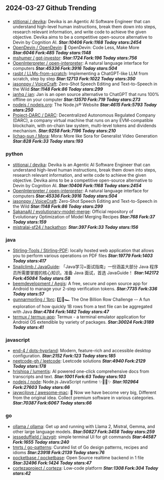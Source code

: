 ## 2024-03-27 Github Trending

### 
* [stitionai / devika](https://github.com/stitionai/devika): Devika is an Agentic AI Software Engineer that can understand high-level human instructions, break them down into steps, research relevant information, and write code to achieve the given objective. Devika aims to be a competitive open-source alternative to Devin by Cognition AI. ***Star:10406 Fork:1168 Today stars:2454***
* [OpenDevin / OpenDevin](https://github.com/OpenDevin/OpenDevin): 🐚 OpenDevin: Code Less, Make More ***Star:6046 Fork:485 Today stars:1148***
* [mshumer / gpt-investor](https://github.com/mshumer/gpt-investor):  ***Star:1724 Fork:196 Today stars:756***
* [OpenInterpreter / open-interpreter](https://github.com/OpenInterpreter/open-interpreter): A natural language interface for computers ***Star:45336 Fork:3916 Today stars:504***
* [rasbt / LLMs-from-scratch](https://github.com/rasbt/LLMs-from-scratch): Implementing a ChatGPT-like LLM from scratch, step by step ***Star:12713 Fork:1022 Today stars:350***
* [jasonppy / VoiceCraft](https://github.com/jasonppy/VoiceCraft): Zero-Shot Speech Editing and Text-to-Speech in the Wild ***Star:1148 Fork:86 Today stars:299***
* [janhq / jan](https://github.com/janhq/jan): Jan is an open source alternative to ChatGPT that runs 100% offline on your computer ***Star:13570 Fork:719 Today stars:273***
* [nodejs / nodejs.org](https://github.com/nodejs/nodejs.org): The Node.js® Website ***Star:4615 Fork:5793 Today stars:250***
* [Project-DARC / DARC](https://github.com/Project-DARC/DARC): Decentralized Autonomous Regulated Company (DARC), a company virtual machine that runs on any EVM-compatible blockchain, with on-chain law system, multi-level tokens and dividends mechanism. ***Star:9258 Fork:7196 Today stars:210***
* [lichao-sun / Mora](https://github.com/lichao-sun/Mora): Mora: More like Sora for Generalist Video Generation ***Star:828 Fork:33 Today stars:193***

### python
* [stitionai / devika](https://github.com/stitionai/devika): Devika is an Agentic AI Software Engineer that can understand high-level human instructions, break them down into steps, research relevant information, and write code to achieve the given objective. Devika aims to be a competitive open-source alternative to Devin by Cognition AI. ***Star:10406 Fork:1168 Today stars:2454***
* [OpenInterpreter / open-interpreter](https://github.com/OpenInterpreter/open-interpreter): A natural language interface for computers ***Star:45336 Fork:3916 Today stars:504***
* [jasonppy / VoiceCraft](https://github.com/jasonppy/VoiceCraft): Zero-Shot Speech Editing and Text-to-Speech in the Wild ***Star:1148 Fork:86 Today stars:299***
* [SakanaAI / evolutionary-model-merge](https://github.com/SakanaAI/evolutionary-model-merge): Official repository of Evolutionary Optimization of Model Merging Recipes ***Star:768 Fork:37 Today stars:159***
* [mistralai-sf24 / hackathon](https://github.com/mistralai-sf24/hackathon):  ***Star:397 Fork:33 Today stars:156***

### java
* [Stirling-Tools / Stirling-PDF](https://github.com/Stirling-Tools/Stirling-PDF): locally hosted web application that allows you to perform various operations on PDF files ***Star:19779 Fork:1403 Today stars:417***
* [Snailclimb / JavaGuide](https://github.com/Snailclimb/JavaGuide): 「Java学习+面试指南」一份涵盖大部分 Java 程序员所需要掌握的核心知识。准备 Java 面试，首选 JavaGuide！ ***Star:142172 Fork:45084 Today stars:58***
* [beemdevelopment / Aegis](https://github.com/beemdevelopment/Aegis): A free, secure and open source app for Android to manage your 2-step verification tokens. ***Star:7735 Fork:336 Today stars:57***
* [gunnarmorling / 1brc](https://github.com/gunnarmorling/1brc): 1️⃣🐝🏎️ The One Billion Row Challenge -- A fun exploration of how quickly 1B rows from a text file can be aggregated with Java ***Star:4784 Fork:1482 Today stars:47***
* [termux / termux-app](https://github.com/termux/termux-app): Termux - a terminal emulator application for Android OS extendible by variety of packages. ***Star:30024 Fork:3189 Today stars:41***

### javascript
* [end-4 / dots-hyprland](https://github.com/end-4/dots-hyprland): Modern, feature-rich and accessible desktop configuration. ***Star:2152 Fork:123 Today stars:185***
* [neetcode-gh / leetcode](https://github.com/neetcode-gh/leetcode): Leetcode solutions ***Star:4940 Fork:2129 Today stars:178***
* [hrishioa / lumentis](https://github.com/hrishioa/lumentis): AI powered one-click comprehensive docs from transcripts and text. ***Star:1001 Fork:63 Today stars:103***
* [nodejs / node](https://github.com/nodejs/node): Node.js JavaScript runtime ✨🐢🚀✨ ***Star:102964 Fork:27603 Today stars:66***
* [jaywcjlove / awesome-mac](https://github.com/jaywcjlove/awesome-mac):  Now we have become very big, Different from the original idea. Collect premium software in various categories. ***Star:70387 Fork:6067 Today stars:66***

### go
* [ollama / ollama](https://github.com/ollama/ollama): Get up and running with Llama 2, Mistral, Gemma, and other large language models. ***Star:50827 Fork:3458 Today stars:259***
* [jesseduffield / lazygit](https://github.com/jesseduffield/lazygit): simple terminal UI for git commands ***Star:44587 Fork:1655 Today stars:240***
* [tmrts / go-patterns](https://github.com/tmrts/go-patterns): Curated list of Go design patterns, recipes and idioms ***Star:23918 Fork:2139 Today stars:76***
* [pocketbase / pocketbase](https://github.com/pocketbase/pocketbase): Open Source realtime backend in 1 file ***Star:32496 Fork:1424 Today stars:47***
* [cortezaproject / corteza](https://github.com/cortezaproject/corteza): Low-code platform ***Star:1308 Fork:304 Today stars:42***
